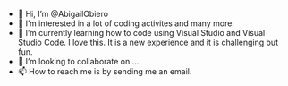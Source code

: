 - 👋 Hi, I’m @AbigailObiero
- 👀 I’m interested in a lot of coding activites and many more.
- 🌱 I’m currently learning how to code using Visual Studio and Visual Studio Code. I love this. It is a new experience and it is challenging but fun. 
- 💞️ I’m looking to collaborate on ...
- 📫 How to reach me is by sending me an email. 

<!---
AbigailObiero/AbigailObiero is a ✨ special ✨ repository because its `README.md` (this file) appears on your GitHub profile.
You can click the Preview link to take a look at your changes.
--->
